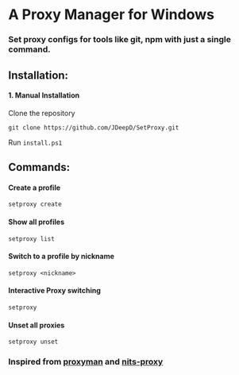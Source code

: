 # A Proxy Manager for Windows

### Set proxy configs for tools like git, npm with just a single command.


## Installation:

#### 1. Manual Installation

Clone the repository
```
git clone https://github.com/JDeepD/SetProxy.git
```

Run `install.ps1`


## Commands:

#### Create a profile
```
setproxy create
```
#### Show all profiles 
```
setproxy list
```
#### Switch to a profile by nickname 
```
setproxy <nickname>
```
#### Interactive Proxy switching 
```
setproxy
```
#### Unset all proxies
```
setproxy unset
```

### Inspired from [proxyman](https://github.com/himanshub16/ProxyMan) and [nits-proxy](https://github.com/resyfer/nits_proxy)
